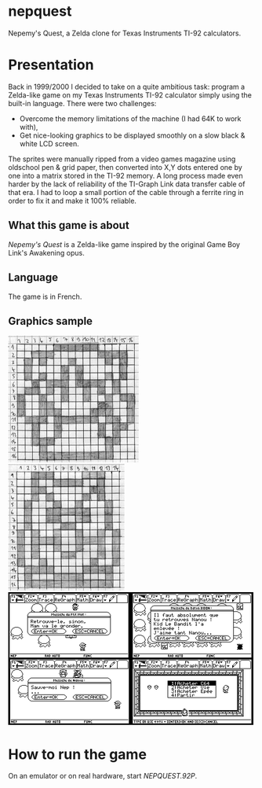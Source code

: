 # nepquest
Nepemy's Quest, a Zelda clone for Texas Instruments TI-92 calculators.
# Presentation
Back in 1999/2000 I decided to take on a quite ambitious task: program a Zelda-like game on my Texas Instruments TI-92 calculator simply using the built-in language.
There were two challenges:
- Overcome the memory limitations of the machine (I had 64K to work with),
- Get nice-looking graphics to be displayed smoothly on a slow black & white LCD screen.

The sprites were manually ripped from a video games magazine using oldschool pen & grid paper, then converted into X,Y dots entered one by one into a matrix stored in the TI-92 memory. A long process made even harder by the lack of reliability of the TI-Graph Link data transfer cable of that era. I had to loop a small portion of the cable through a ferrite ring in order to fix it and make it 100% reliable.
## What this game is about
*Nepemy's Quest* is a Zelda-like game inspired by the original Game Boy Link's Awakening opus.
## Language
The game is in French.
## Graphics sample
![Sample sprite 1](sprite01.png)
![Sample sprite 2](sprite02.png)
![4 sample screens](nepquest4views.png)
# How to run the game
On an emulator or on real hardware, start *NEPQUEST.92P*.